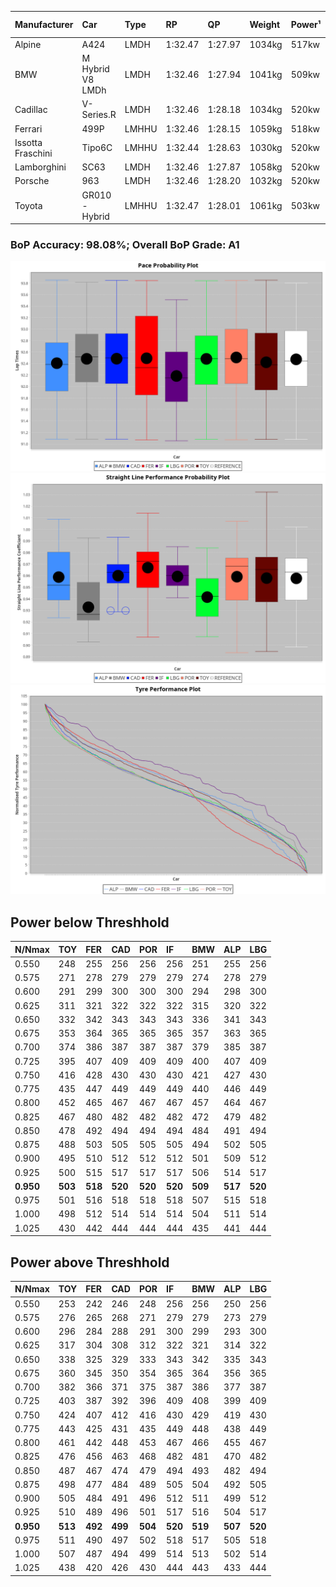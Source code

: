 |Manufacturer|Car|Type|RP|QP|Weight|Power¹|Threshhold|PINC|Power²|E/Stint|AVG Vmax|FDS|RDLC|L/Stint|BOP-Grade|ModelAccuracy|ModelPoints|Match%|
|:-|:-|:-|:-|:-|:-|:-|:-|:-|:-|:-|:-|:-|:-|:-|:-|:-|:-|:-|
|Alpine|A424|LMDH|1:32.47|1:27.97|1034kg|517kw|210.0kph|-2%|507kw|902MJ|327.83kph|-|1.03|41|~A1|81.46%|523|100.00%|
|BMW|M Hybrid V8 LMDh|LMDH|1:32.46|1:27.94|1041kg|509kw|210.0kph|2%|519kw|897MJ|323.63kph|-|1.03|40|~A1|98.60%|1690|100.00%|
|Cadillac|V-Series.R|LMDH|1:32.46|1:28.18|1034kg|520kw|210.0kph|-4%|499kw|882MJ|326.69kph|-|1.03|41|~A1|98.38%|1765|96.96%|
|Ferrari|499P|LMHHU|1:32.46|1:28.15|1059kg|518kw|210.0kph|-5%|492kw|886MJ|327.27kph|190kph|1.03|41|~A1|92.24%|2247|100.00%|
|Issotta Fraschini|Tipo6C|LMHHU|1:32.44|1:28.63|1030kg|520kw|210.0kph|0%|520kw|917MJ|328.88kph|140kph|1.08|40|+A2|66.67%|96|92.40%|
|Lamborghini|SC63|LMDH|1:32.46|1:27.87|1058kg|520kw|210.0kph|0%|520kw|901MJ|324.71kph|-|1.03|40|~A1|96.77%|419|95.30%|
|Porsche|963|LMDH|1:32.46|1:28.20|1032kg|520kw|210.0kph|-3%|504kw|893MJ|327.80kph|-|1.03|41|~A1|96.81%|5438|100.00%|
|Toyota|GR010 - Hybrid|LMHHU|1:32.47|1:28.01|1061kg|503kw|210.0kph|2%|513kw|900MJ|326.70kph|190kph|1.03|40|~A1|86.04%|1751|100.00%|

### BoP Accuracy: 98.08%; Overall BoP Grade: A1
![PACECHART](./IMG/AUTO.png)
![STRAIGHTLINEPERFORMANCECHART](./IMG/AUTO_sp.png)
![TYREPERFORMANCECHART](./IMG/AUTO_tw.png)

## Power below Threshhold
|N/Nmax|TOY|FER|CAD|POR|IF|BMW|ALP|LBG|
|:-|:-|:-|:-|:-|:-|:-|:-|:-|
|0.550|248|255|256|256|256|251|255|256|
|0.575|271|278|279|279|279|274|278|279|
|0.600|291|299|300|300|300|294|298|300|
|0.625|311|321|322|322|322|315|320|322|
|0.650|332|342|343|343|343|336|341|343|
|0.675|353|364|365|365|365|357|363|365|
|0.700|374|386|387|387|387|379|385|387|
|0.725|395|407|409|409|409|400|407|409|
|0.750|416|428|430|430|430|421|427|430|
|0.775|435|447|449|449|449|440|446|449|
|0.800|452|465|467|467|467|457|464|467|
|0.825|467|480|482|482|482|472|479|482|
|0.850|478|492|494|494|494|484|491|494|
|0.875|488|503|505|505|505|494|502|505|
|0.900|495|510|512|512|512|501|509|512|
|0.925|500|515|517|517|517|506|514|517|
|**0.950**|**503**|**518**|**520**|**520**|**520**|**509**|**517**|**520**|
|0.975|501|516|518|518|518|507|515|518|
|1.000|498|512|514|514|514|504|511|514|
|1.025|430|442|444|444|444|435|441|444|

## Power above Threshhold
|N/Nmax|TOY|FER|CAD|POR|IF|BMW|ALP|LBG|
|:-|:-|:-|:-|:-|:-|:-|:-|:-|
|0.550|253|242|246|248|256|256|250|256|
|0.575|276|265|268|271|279|279|273|279|
|0.600|296|284|288|291|300|299|293|300|
|0.625|317|304|308|312|322|321|314|322|
|0.650|338|325|329|333|343|342|335|343|
|0.675|360|345|350|354|365|364|356|365|
|0.700|382|366|371|375|387|386|377|387|
|0.725|403|387|392|396|409|408|399|409|
|0.750|424|407|412|416|430|429|419|430|
|0.775|443|425|431|435|449|448|438|449|
|0.800|461|442|448|453|467|466|455|467|
|0.825|476|456|463|468|482|481|470|482|
|0.850|487|467|474|479|494|493|482|494|
|0.875|498|477|484|489|505|504|492|505|
|0.900|505|484|491|496|512|511|499|512|
|0.925|510|489|496|501|517|516|504|517|
|**0.950**|**513**|**492**|**499**|**504**|**520**|**519**|**507**|**520**|
|0.975|511|490|497|502|518|517|505|518|
|1.000|507|487|494|499|514|513|502|514|
|1.025|438|420|426|430|444|443|433|444|
